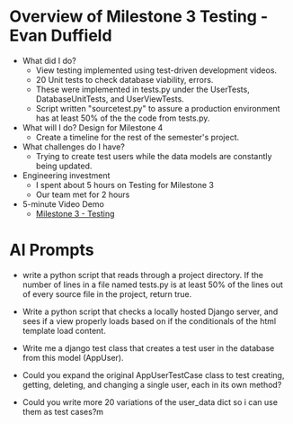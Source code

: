 # Overview of Milestone 3 Testing - Evan Duffield

* What did I do?
    * View testing implemented using test-driven development videos.
    * 20 Unit tests to check database viability, errors.
    * These were implemented in tests.py under the UserTests, DatabaseUnitTests, and UserViewTests.
    * Script written "sourcetest.py" to assure a production environment has at least 50% of the the code from tests.py.
* What will I do?  Design for Milestone 4
    * Create a timeline for the rest of the semester's project.
* What challenges do I have?
    * Trying to create test users while the data models are constantly being updated.
* Engineering investment
    * I spent about 5 hours on Testing for Milestone 3
    * Our team met for 2 hours
* 5-minute Video Demo
    * [Milestone 3 - Testing](https://drive.google.com/file/d/1XDYXUjUdqtnc1rQ2JAQFrsHMweOpj_QZ/view?usp=sharing)



# AI Prompts

- write a python script that reads through a project directory. If the number of lines in a file named tests.py is at least 50% of the lines out of every source file in the project, return true.

- Write a python script that checks a locally hosted Django server, and sees if a view properly loads based on if the conditionals of the html template load content.

- Write me a django test class that creates a test user in the database from this model (AppUser).

- Could you expand the original AppUserTestCase class to test creating, getting, deleting, and changing a single user, each in its own method?

- Could you write more 20 variations of the user_data dict so i can use them as test cases?m